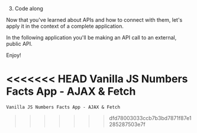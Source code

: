 3. Code along

Now that you've learned about APIs and how to connect with them, let's apply it in the context of a complete application.

In the following application you'll be making an API call to an external, public API.

Enjoy!

<<<<<<< HEAD
    Vanilla JS Numbers Facts App - AJAX & Fetch
=======
    Vanilla JS Numbers Facts App - AJAX & Fetch
>>>>>>> dfd78003033ccb7b3bd7871f87e1285287503e7f
